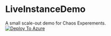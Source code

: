 # LiveInstanceDemo
A small scale-out demo for Chaos Experements.  
[![Deploy To Azure](https://aka.ms/deploytoazurebutton)](https://portal.azure.com/#create/Microsoft.Template/uri/https%3A%2F%2Fgithub.com%2FScottHolden%2FLiveInstanceDemo%2Freleases%2Fdownload%2FLiveInstanceDemo%2FVMSS-Chaos.json)